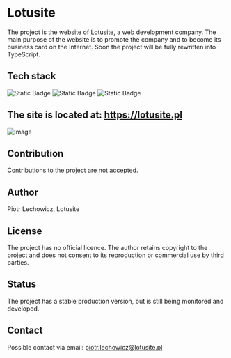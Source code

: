 # Lotusite

The project is the website of Lotusite, a web development company. The main purpose of the website is to promote the company and to become its business card on the Internet.
Soon the project will be fully rewritten into TypeScript.

## Tech stack

![Static Badge](https://img.shields.io/badge/Next.js-%23000000?style=for-the-badge&logo=nextdotjs&labelColor=black) ![Static Badge](https://img.shields.io/badge/Resend-%23000000?style=for-the-badge&logo=resend&labelColor=black) ![Static Badge](https://img.shields.io/badge/PM2-%232B037A?style=for-the-badge&logo=pm2&labelColor=black)

## The site is located at: https://lotusite.pl

![image](https://github.com/lechoos/lotusite/assets/101659264/d676f1e5-3e8c-461d-846c-d31cc5efbc21)

## Contribution

Contributions to the project are not accepted.

## Author

Piotr Lechowicz, Lotusite

## License

The project has no official licence. The author retains copyright to the project and does not consent to its reproduction or commercial use by third parties.

## Status

The project has a stable production version, but is still being monitored and developed.

## Contact

Possible contact via email: piotr.lechowicz@lotusite.pl
